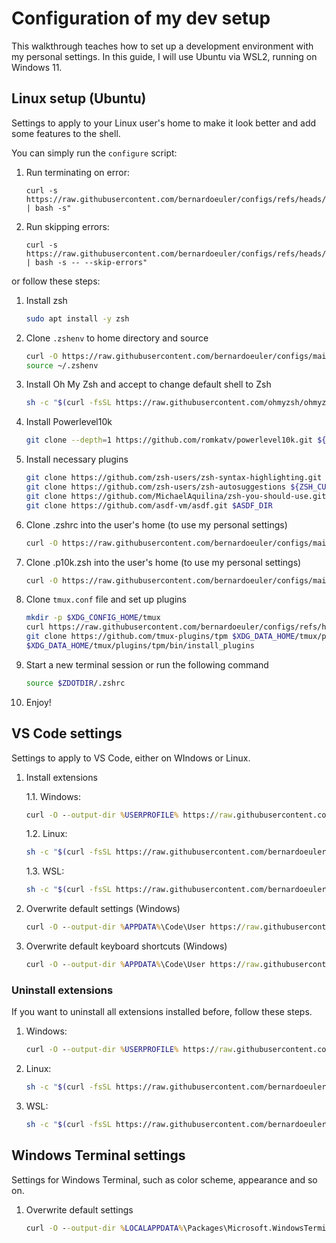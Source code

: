 # Configuration of my dev setup
This walkthrough teaches how to set up a development environment with my personal settings. In this guide, I will use Ubuntu via WSL2, running on Windows 11.

## Linux setup (Ubuntu)
Settings to apply to your Linux user's home to make it look better and add some features to the shell.

You can simply run the `configure` script:

1. Run terminating on error:
    ```
    curl -s https://raw.githubusercontent.com/bernardoeuler/configs/refs/heads/main/linux/configure | bash -s"
    ```

2. Run skipping errors:
    ```
    curl -s https://raw.githubusercontent.com/bernardoeuler/configs/refs/heads/main/linux/configure | bash -s -- --skip-errors"
    ```

or follow these steps:

1. Install zsh
    ```zsh
    sudo apt install -y zsh
    ```

2. Clone `.zshenv` to home directory and source
    ```zsh
    curl -O https://raw.githubusercontent.com/bernardoeuler/configs/main/linux/.zshenv
    source ~/.zshenv
    ```

3. Install Oh My Zsh and accept to change default shell to Zsh
    ```zsh
    sh -c "$(curl -fsSL https://raw.githubusercontent.com/ohmyzsh/ohmyzsh/master/tools/install.sh)"
    ```

4. Install Powerlevel10k
    ```zsh
    git clone --depth=1 https://github.com/romkatv/powerlevel10k.git ${ZSH_CUSTOM:-$HOME/.oh-my-zsh/custom}/themes/powerlevel10k
    ```

5. Install necessary plugins
    ```zsh
    git clone https://github.com/zsh-users/zsh-syntax-highlighting.git ${ZSH_CUSTOM:-~/.oh-my-zsh/custom}/plugins/zsh-syntax-highlighting
    git clone https://github.com/zsh-users/zsh-autosuggestions ${ZSH_CUSTOM:-~/.oh-my-zsh/custom}/plugins/zsh-autosuggestions
    git clone https://github.com/MichaelAquilina/zsh-you-should-use.git $ZSH_CUSTOM/plugins/you-should-use
    git clone https://github.com/asdf-vm/asdf.git $ASDF_DIR
    ```

6. Clone .zshrc into the user's home (to use my personal settings)
    ```zsh
    curl -O https://raw.githubusercontent.com/bernardoeuler/configs/main/linux/.config/zsh/.zshrc --output-dir $ZDOTDIR
    ```

7. Clone .p10k.zsh into the user's home (to use my personal settings)
    ```zsh
    curl -O https://raw.githubusercontent.com/bernardoeuler/configs/main/linux/.config/zsh/.p10k.zsh --output-dir $ZDOTDIR
    ```

8. Clone `tmux.conf` file and set up plugins
    ```zsh
    mkdir -p $XDG_CONFIG_HOME/tmux
    curl https://raw.githubusercontent.com/bernardoeuler/configs/refs/heads/main/linux/.config/tmux/tmux.conf -o $XDG_CONFIG_HOME/tmux/tmux.conf
    git clone https://github.com/tmux-plugins/tpm $XDG_DATA_HOME/tmux/plugins/tpm
    $XDG_DATA_HOME/tmux/plugins/tpm/bin/install_plugins
    ```

10. Start a new terminal session or run the following command
    ```zsh
    source $ZDOTDIR/.zshrc
    ```

11. Enjoy!


## VS Code settings
Settings to apply to VS Code, either on WIndows or Linux.

1. Install extensions

   1.1. Windows:
    ```cmd
    curl -O --output-dir %USERPROFILE% https://raw.githubusercontent.com/bernardoeuler/configs/main/vscode/install-vscode-extensions.bat && %USERPROFILE%\install-vscode-extensions.bat && del %USERPROFILE%\install-vscode-extensions.bat
    ```
   1.2. Linux:
    ```zsh
    sh -c "$(curl -fsSL https://raw.githubusercontent.com/bernardoeuler/configs/main/vscode/install-vscode-extensions.sh)"
    ```
   1.3. WSL:
    ```zsh
    sh -c "$(curl -fsSL https://raw.githubusercontent.com/bernardoeuler/configs/main/vscode/install-vscode-extensions-wsl.sh)"
    ```

3. Overwrite default settings (Windows)
    ```cmd
    curl -O --output-dir %APPDATA%\Code\User https://raw.githubusercontent.com/bernardoeuler/configs/main/vscode/settings.json
    ```

4. Overwrite default keyboard shortcuts (Windows)
    ```cmd
    curl -O --output-dir %APPDATA%\Code\User https://raw.githubusercontent.com/bernardoeuler/configs/main/vscode/keybindings.json
    ```

### Uninstall extensions
If you want to uninstall all extensions installed before, follow these steps.

1. Windows:
    ```cmd
    curl -O --output-dir %USERPROFILE% https://raw.githubusercontent.com/bernardoeuler/configs/main/vscode/uninstall-vscode-extensions.bat && %USERPROFILE%\uninstall-vscode-extensions.bat && del %USERPROFILE%\uninstall-vscode-extensions.bat
    ```

2. Linux:
    ```zsh
    sh -c "$(curl -fsSL https://raw.githubusercontent.com/bernardoeuler/configs/main/vscode/uninstall-vscode-extensions.sh)"
    ```

3. WSL:
    ```zsh
    sh -c "$(curl -fsSL https://raw.githubusercontent.com/bernardoeuler/configs/main/vscode/uninstall-vscode-extensions-wsl.sh)"
    ```


## Windows Terminal settings
Settings for Windows Terminal, such as color scheme, appearance and so on.

1. Overwrite default settings
    ```cmd
    curl -O --output-dir %LOCALAPPDATA%\Packages\Microsoft.WindowsTerminal_8wekyb3d8bbwe\LocalState https://raw.githubusercontent.com/bernardoeuler/configs/main/windows-terminal/settings.json
    ```
